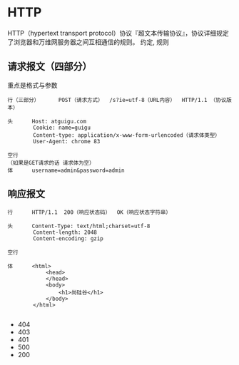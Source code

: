 # HTTP
HTTP（hypertext transport protocol）协议『超文本传输协议』，协议详细规定了浏览器和万维网服务器之间互相通信的规则。
约定, 规则

## 请求报文（四部分）
重点是格式与参数
```
行（三部分）      POST（请求方式）  /s?ie=utf-8（URL内容）  HTTP/1.1 （协议版本）

头      Host: atguigu.com
        Cookie: name=guigu
        Content-type: application/x-www-form-urlencoded（请求体类型）
        User-Agent: chrome 83

空行
（如果是GET请求的话 请求体为空）
体      username=admin&password=admin

```

## 响应报文
```
行      HTTP/1.1  200（响应状态码）  OK（响应状态字符串）

头      Content-Type: text/html;charset=utf-8
        Content-length: 2048
        Content-encoding: gzip

空行    

体      <html>
            <head>
            </head>
            <body>
                <h1>尚硅谷</h1>
            </body>
        </html>
        
```
* 404
* 403
* 401
* 500
* 200